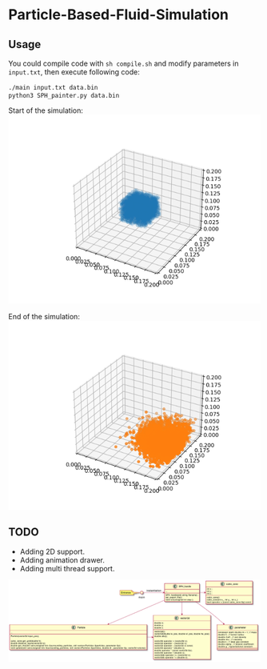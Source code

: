 # Particle-Based-Fluid-Simulation

## Usage

You could compile code with `sh compile.sh` and modify parameters in `input.txt`, then execute following code:

```
./main input.txt data.bin
python3 SPH_painter.py data.bin
```
Start of the simulation:
![Simulation of 5000 particles](simulation_begin.png "simulation")

End of the simulation: 
![Simulation of 5000 particles](simulation_result.png "simulation")

## TODO
- Adding 2D support.
- Adding animation drawer.
- Adding multi thread support.

![Frame](Frame.png "Frame")
